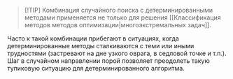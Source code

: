 > [!TIP] Комбинация случайного поиска с детерминированными методами применяется не только для решения [[Классификация методов методов оптимизации|многоэкстремальных задач]].

Часто к такой комбинации прибегают в ситуациях, когда детерминированные методы сталкиваются с теми или иными трудностями (застревают на дне узкого оврага, в седловой точке и т.п.). Шаг в случайном направлении порой позволяет преодолеть такую тупиковую ситуацию для детерминированного алгоритма.